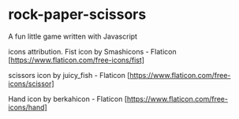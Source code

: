 # rock-paper-scissors

A fun little game written with Javascript

icons attribution.
Fist icon by Smashicons - Flaticon [https://www.flaticon.com/free-icons/fist]

scissors icon by juicy_fish - Flaticon [https://www.flaticon.com/free-icons/scissor]

Hand icon by berkahicon - Flaticon [https://www.flaticon.com/free-icons/hand]

